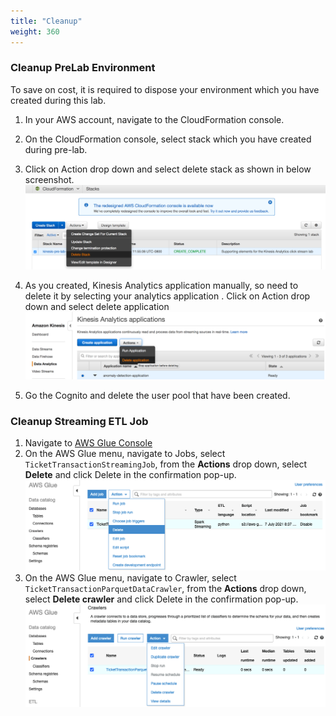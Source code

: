 ```yaml
---
title: "Cleanup"
weight: 360
---
```


### Cleanup PreLab Environment

To save on cost, it is required to dispose your environment which you have created during this lab. 

1. In your AWS account, navigate to the CloudFormation console.  
2. On the CloudFormation console, select stack which you have created during pre-lab.  
3. Click on Action drop down and select delete stack as shown in below screenshot.  
![](/static/300/images/38.png)

4. As you created, Kinesis Analytics application manually, so need to delete it by selecting your analytics application . Click on Action drop down and select delete application  
![](/static/300/images/39.png)

5. Go the Cognito and delete the user pool that have been created.  

### Cleanup Streaming ETL Job

1. Navigate to [AWS Glue Console](https://console.aws.amazon.com/glue/home)  
2. On the AWS Glue menu, navigate to Jobs, select `TicketTransactionStreamingJob`, from the **Actions** drop down, select **Delete** and click Delete in the confirmation pop-up.
![](/static/300/images/cleanup-1.png)
3. On the AWS Glue menu, navigate to Crawler, select `TicketTransactionParquetDataCrawler`, from the **Actions** drop down, select **Delete crawler** and click Delete in the confirmation pop-up.
![](/static/300/images/cleanup-2.png)